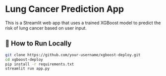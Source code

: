 # Lung Cancer Prediction App

This is a Streamlit web app that uses a trained XGBoost model to predict the risk of lung cancer based on user input.

## 🚀 How to Run Locally

```bash
git clone https://github.com/your-username/xgboost-deploy.git
cd xgboost-deploy
pip install -r requirements.txt
streamlit run app.py
